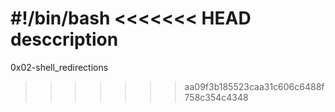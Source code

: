 #!/bin/bash
<<<<<<< HEAD
desccription
=======
0x02-shell_redirections
>>>>>>> aa09f3b185523caa31c606c6488f758c354c4348
